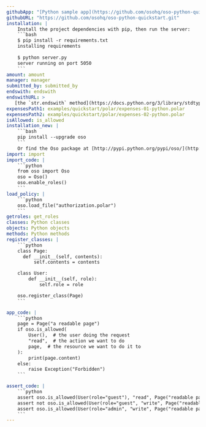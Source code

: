 ```yaml
---
githubApp: "[Python sample app](https://github.com/osohq/oso-python-quickstart)"
githubURL: "https://github.com/osohq/oso-python-quickstart.git"
installation: |
    Install the project dependencies with pip, then run the server:
    ```bash
    $ pip install -r requirements.txt
    installing requirements
    
    $ python server.py
    server running on port 5050
    ```
amount: amount
manager: manager
submitted_by: submitted_by
endswith: endswith
endswithURL: >
   [the `str.endswith` method](https://docs.python.org/3/library/stdtypes.html#str.endswith)
expensesPath1: examples/quickstart/polar/expenses-01-python.polar
expensesPath2: examples/quickstart/polar/expenses-02-python.polar
isAllowed: is_allowed
installation_new: |
    ```bash
    pip install --upgrade oso
    ```
    Or find the Oso package at [http://pypi.python.org/pypi/oso/](http://pypi.python.org/pypi/oso/).
import: import
import_code: |
    ```python
    from oso import Oso
    oso = Oso()
    oso.enable_roles()
    ```
load_policy: |
    ```python
    oso.load_file("authorization.polar")
    ```
getroles: get_roles
classes: Python classes
objects: Python objects
methods: Python methods
register_classes: |
    ```python
    class Page:
      def __init__(self, contents):
          self.contents = contents

    class User:
        def __init__(self, role):
            self.role = role

    oso.register_class(Page)
    ```

app_code: |
    ```python
    page = Page("a readable page")
    if oso.is_allowed(
        User(),  # the user doing the request
        "read",  # the action we want to do
        page,  # the resource we want to do it to
    ):
        print(page.content)
    else:
        raise Exception("Forbidden")
    ```

assert_code: |
    ```python
    assert oso.is_allowed(User(role="guest"), "read", Page("readable page"))
    assert not oso.is_allowed(User(role="guest", "write", Page("readable page"))
    assert oso.is_allowed(User(role="admin", "write", Page("readable page"))
    ```
---
```

